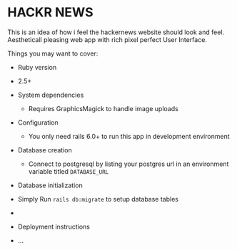 # HACKR NEWS

This is an idea of how i feel the hackernews website should look and feel. Aestheticall pleasing web app with rich pixel perfect User Interface.

Things you may want to cover:

* Ruby version
 - 2.5+

* System dependencies
  - Requires GraphicsMagick to handle image uploads

* Configuration
  - You only need rails 6.0+ to run this app in development environment

* Database creation
  - Connect to postgresql by listing your postgres url in an environment variable titled `DATABASE_URL`

* Database initialization
 - Simply Run `rails db:migrate` to setup database tables
*

* Deployment instructions

* ...

